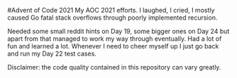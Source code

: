 #Advent of Code 2021
My AOC 2021 efforts. I laughed, I cried, I mostly caused Go fatal stack overflows through poorly implemented recursion.

Needed some small reddit hints on Day 19, some bigger ones on Day 24 but apart from that managed to work my way through eventually. 
Had a lot of fun and learned a lot. Whenever I need to cheer myself up  I just  go back and run my Day 22 test cases.      

Disclaimer: the code quality contained in this repository can vary greatly.
